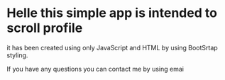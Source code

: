 # Helle this simple app is intended to scroll profile

it has been created using only JavaScript and HTML by using BootSrtap styling. 

If you have any questions you can contact me by using emai


